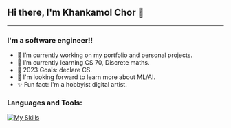 ## Hi there, I'm Khankamol Chor 👋
___

### I'm a software engineer!!

- 🔭 I’m currently working on my portfolio and personal projects.
- 🌱 I’m currently learning CS 70, Discrete maths.
- 🥂 2023 Goals: declare CS.
- 🤔 I'm looking forward to learn more about ML/AI. 
- ✨ Fun fact: I'm a hobbyist digital artist.

### Languages and Tools:
[![My Skills](https://skills.thijs.gg/icons?i=js,html,css,wasm)](https://skills.thijs.gg)
